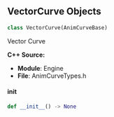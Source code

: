 ## VectorCurve Objects

```python
class VectorCurve(AnimCurveBase)
```

Vector Curve

**C++ Source:**

- **Module**: Engine
- **File**: AnimCurveTypes.h

<a id="unreal.VectorCurve.__init__"></a>

#### __init__

```python
def __init__() -> None
```

<a id="unreal.TransformCurve"></a>
